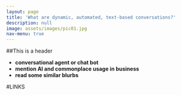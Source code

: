 ```yaml
---
layout: page
title: 'What are dynamic, automated, text-based conversations?'
description: null
image: assets/images/pic01.jpg
nav-menu: true
---
```


##This is a header

- **conversational agent or chat bot**
- **mention AI and commonplace usage in business**
- **read some similar blurbs**

#LINKS
